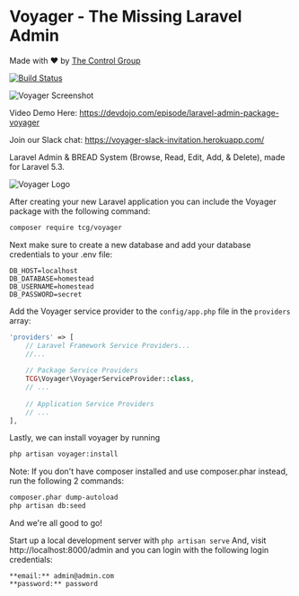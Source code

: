 # **V**oyager - The Missing Laravel Admin
Made with ❤️ by [The Control Group](https://www.thecontrolgroup.com)

[![Build Status](https://travis-ci.org/the-control-group/voyager.svg?branch=master)](https://travis-ci.org/the-control-group/voyager)

![Voyager Screenshot](https://raw.githubusercontent.com/the-control-group/voyager/gh-pages/images/screenshot.png)

Video Demo Here: https://devdojo.com/episode/laravel-admin-package-voyager

Join our Slack chat: https://voyager-slack-invitation.herokuapp.com/

Laravel Admin & BREAD System (Browse, Read, Edit, Add, & Delete), made for Laravel 5.3.

![Voyager Logo](https://s3.amazonaws.com/thecontrolgroup/voyager.png)

After creating your new Laravel application you can include the Voyager package with the following command: 

```bash
composer require tcg/voyager
```

Next make sure to create a new database and add your database credentials to your .env file:

```
DB_HOST=localhost
DB_DATABASE=homestead
DB_USERNAME=homestead
DB_PASSWORD=secret
```

Add the Voyager service provider to the `config/app.php` file in the `providers` array:

```php
'providers' => [
    // Laravel Framework Service Providers...
    //...
    
    // Package Service Providers
    TCG\Voyager\VoyagerServiceProvider::class,
    // ...
    
    // Application Service Providers
    // ...
],
```

Lastly, we can install voyager by running

```bash
php artisan voyager:install
```

Note: If you don't have composer installed and use composer.phar instead, run the following 2 commands:

```bash
composer.phar dump-autoload
php artisan db:seed
```

And we're all good to go! 

Start up a local development server with `php artisan serve` And, visit http://localhost:8000/admin and you can login with the following login credentials:

```
**email:** admin@admin.com
**password:** password
```
